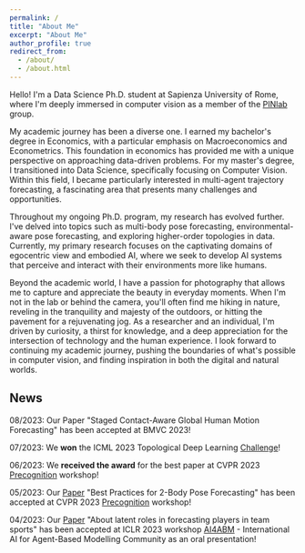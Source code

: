 ```yaml
---
permalink: /
title: "About Me"
excerpt: "About Me"
author_profile: true
redirect_from: 
  - /about/
  - /about.html
---
```


Hello! I'm a Data Science Ph.D. student at Sapienza University of Rome, where I'm deeply immersed in computer vision as a member of the [PINlab](https://www.pinlab.org/) group.

My academic journey has been a diverse one. I earned my bachelor's degree in Economics, with a particular emphasis on Macroeconomics and Econometrics. This foundation in economics has provided me with a unique perspective on approaching data-driven problems.
For my master's degree, I transitioned into Data Science, specifically focusing on Computer Vision. Within this field, I became particularly interested in multi-agent trajectory forecasting, a fascinating area that presents many challenges and opportunities.

Throughout my ongoing Ph.D. program, my research has evolved further. I've delved into topics such as multi-body pose forecasting, environmental-aware pose forecasting, and exploring higher-order topologies in data. Currently, my primary research focuses on the captivating domains of egocentric view and embodied AI, where we seek to develop AI systems that perceive and interact with their environments more like humans.

Beyond the academic world, I have a passion for photography that allows me to capture and appreciate the beauty in everyday moments. When I'm not in the lab or behind the camera, you'll often find me hiking in nature, reveling in the tranquility and majesty of the outdoors, or hitting the pavement for a rejuvenating jog.
As a researcher and an individual, I'm driven by curiosity, a thirst for knowledge, and a deep appreciation for the intersection of technology and the human experience. I look forward to continuing my academic journey, pushing the boundaries of what's possible in computer vision, and finding inspiration in both the digital and natural worlds.

## News

08/2023: Our Paper "Staged Contact-Aware Global Human Motion
Forecasting" has been accepted at BMVC 2023!

07/2023: We **won** the ICML 2023 Topological Deep Learning [Challenge](https://pyt-team.github.io/topomodelx/challenge/index.html)!

06/2023: We **received the award** for the best paper at CVPR 2023 [Precognition](https://sites.google.com/view/ieeecvf-cvpr2023-precognition/) workshop!

05/2023: Our [Paper](https://arxiv.org/abs/2304.05758) "Best Practices for 2-Body Pose Forecasting" has been accepted at CVPR 2023 [Precognition](https://sites.google.com/view/ieeecvf-cvpr2023-precognition/) workshop!

04/2023: Our [Paper](https://arxiv.org/abs/2304.08272) "About latent roles in forecasting players in team sports" has been accepted at ICLR 2023 workshop [AI4ABM](https://ai4abm.org/) - International AI for Agent-Based Modelling Community as an oral presentation!
